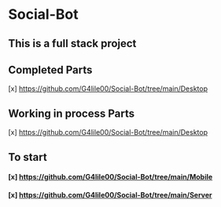 # Social-Bot

## This is a full stack project 

## Completed Parts
[x] https://github.com/G4lile00/Social-Bot/tree/main/Desktop

## Working in process Parts

[x] https://github.com/G4lile00/Social-Bot/tree/main/Desktop

## To start

#### [x] https://github.com/G4lile00/Social-Bot/tree/main/Mobile 
#### [x] https://github.com/G4lile00/Social-Bot/tree/main/Server
